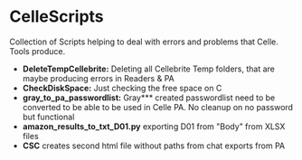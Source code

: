 # CelleScripts

Collection of Scripts helping to deal with errors and problems that Celle. Tools produce. 

+ **DeleteTempCellebrite:** Deleting all Cellebrite Temp folders, that are maybe producing errors in Readers & PA
+ **CheckDiskSpace:** Just checking the free space on C
+ **gray_to_pa_passwordlist:** Gray*** created passwordlist need to be converted to be able to be used in Celle PA. No cleanup on no password but functional
+ **amazon_results_to_txt_D01.py** exporting D01 from "Body" from XLSX files 
+ **CSC** creates second html file without paths from chat exports from PA
